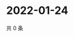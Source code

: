 # 2022-01-24

共 0 条

<!-- BEGIN WEIBO -->
<!-- 最后更新时间 Mon Jan 24 2022 20:01:19 GMT+0800 (China Standard Time) -->

<!-- END WEIBO -->
